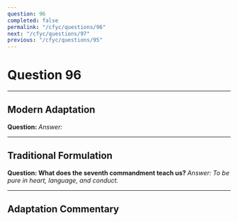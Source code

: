 ```yaml
---
question: 96
completed: false
permalink: "/cfyc/questions/96"
next: "/cfyc/questions/97"
previous: "/cfyc/questions/95"
---
```

# Question 96
---
## Modern Adaptation
<strong>
    Question:
</strong>

<em>
    Answer:
</em>

---
## Traditional Formulation
<strong>
    Question: What does the seventh commandment teach us?
</strong>

<em>
    Answer: To be pure in heart, language, and conduct.
</em>

---
## Adaptation Commentary

